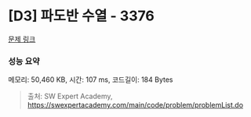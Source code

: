 # [D3] 파도반 수열 - 3376 

[문제 링크](https://swexpertacademy.com/main/code/problem/problemDetail.do?contestProbId=AWD3Y27q3QIDFAUZ) 

### 성능 요약

메모리: 50,460 KB, 시간: 107 ms, 코드길이: 184 Bytes



> 출처: SW Expert Academy, https://swexpertacademy.com/main/code/problem/problemList.do